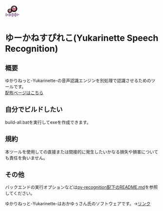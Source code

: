 ![_](docs/assets/icon48.png)  
# ゆーかねすぴれこ(Yukarinette Speech Recognition)

## 概要
ゆかりねっと-Yukarinette-の音声認識エンジンを別処理で認識させるためのツールです。  
[配布ページはこちら](https://harukei66494739.github.io/recognize/)


## 自分でビルドしたい
build-all.batを実行してexeを作成できます。  


## 規約
本ツールを使用しての直接または間接的に発生したいかなる損失や損害についても責任を負いません。


## その他 
バックエンドの実行オプションなどは[py-recognition配下のREADME.md](src/py-recognition/README.md)を参照してください。  

ゆかりねっと-Yukarinette-はおかゆぅさん氏のソフトウェアです。→[リンク](http://www.okayulu.moe/)
